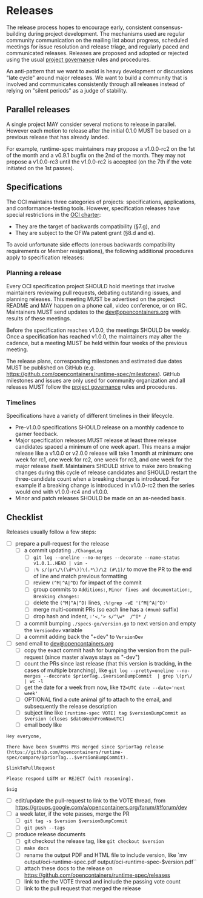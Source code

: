 # Releases

The release process hopes to encourage early, consistent consensus-building during project development.
The mechanisms used are regular community communication on the mailing list about progress, scheduled meetings for issue resolution and release triage, and regularly paced and communicated releases.
Releases are proposed and adopted or rejected using the usual [project governance](GOVERNANCE.md) rules and procedures.

An anti-pattern that we want to avoid is heavy development or discussions "late cycle" around major releases.
We want to build a community that is involved and communicates consistently through all releases instead of relying on "silent periods" as a judge of stability.

## Parallel releases

A single project MAY consider several motions to release in parallel.
However each motion to release after the initial 0.1.0 MUST be based on a previous release that has already landed.

For example, runtime-spec maintainers may propose a v1.0.0-rc2 on the 1st of the month and a v0.9.1 bugfix on the 2nd of the month.
They may not propose a v1.0.0-rc3 until the v1.0.0-rc2 is accepted (on the 7th if the vote initiated on the 1st passes).

## Specifications

The OCI maintains three categories of projects: specifications, applications, and conformance-testing tools.
However, specification releases have special restrictions in the [OCI charter][charter]:

* They are the target of backwards compatibility (§7.g), and
* They are subject to the OFWa patent grant (§8.d and e).

To avoid unfortunate side effects (onerous backwards compatibility requirements or Member resignations), the following additional procedures apply to specification releases:

### Planning a release

Every OCI specification project SHOULD hold meetings that involve maintainers reviewing pull requests, debating outstanding issues, and planning releases.
This meeting MUST be advertised on the project README and MAY happen on a phone call, video conference, or on IRC.
Maintainers MUST send updates to the dev@opencontainers.org with results of these meetings.

Before the specification reaches v1.0.0, the meetings SHOULD be weekly.
Once a specification has reached v1.0.0, the maintainers may alter the cadence, but a meeting MUST be held within four weeks of the previous meeting.

The release plans, corresponding milestones and estimated due dates MUST be published on GitHub (e.g. https://github.com/opencontainers/runtime-spec/milestones).
GitHub milestones and issues are only used for community organization and all releases MUST follow the [project governance](GOVERNANCE.md) rules and procedures.

### Timelines

Specifications have a variety of different timelines in their lifecycle.

* Pre-v1.0.0 specifications SHOULD release on a monthly cadence to garner feedback.
* Major specification releases MUST release at least three release candidates spaced a minimum of one week apart.
    This means a major release like a v1.0.0 or v2.0.0 release will take 1 month at minimum: one week for rc1, one week for rc2, one week for rc3, and one week for the major release itself.
    Maintainers SHOULD strive to make zero breaking changes during this cycle of release candidates and SHOULD restart the three-candidate count when a breaking change is introduced.
    For example if a breaking change is introduced in v1.0.0-rc2 then the series would end with v1.0.0-rc4 and v1.0.0.
* Minor and patch releases SHOULD be made on an as-needed basis.

[charter]: https://github.com/opencontainers/tob/blob/main/CHARTER.md

## Checklist

Releases usually follow a few steps:

* [ ] prepare a pull-request for the release
  * [ ] a commit updating `./ChangeLog`
    * [ ] `git log --oneline --no-merges --decorate --name-status v1.0.1..HEAD | vim -`
    * [ ] `:% s/(pr\/\(\d*\))\(.*\)/\2 (#\1)/` to move the PR to the end of line and match previous formatting
    * [ ] review `(^M|^A|^D)` for impact of the commit
    * [ ] group commits to `Additions:`, `Minor fixes and documentation:`, `Breaking changes:`
    * [ ] delete the `(^M|^A|^D)` lines, `:%!grep -vE '(^M|^A|^D)'`
    * [ ] merge multi-commit PRs (so each line has a `(#num)` suffix)
    * [ ] drop hash and indent, `:'<,'> s/^\w*  /^I* /`
  * [ ] a commit bumping `./specs-go/version.go` to next version and empty the `VersionDev` variable
  * [ ] a commit adding back the "+dev" to `VersionDev`
* [ ] send email to dev@opencontainers.org
  * [ ] copy the exact commit hash for bumping the version from the pull-request (since master always stays as "-dev")
  * [ ] count the PRs since last release (that this version is tracking, in the cases of multiple branching), like `git log --pretty=oneline --no-merges --decorate $priorTag..$versionBumpCommit  | grep \(pr\/ | wc -l`
  * [ ] get the date for a week from now, like `TZ=UTC date --date='next week'`
  * [ ] OPTIONAL find a cute animal gif to attach to the email, and subsequently the release description
  * [ ] subject line like `[runtime-spec VOTE] tag $versionBumpCommit as $version (closes $dateWeekFromNowUTC)`
  * [ ] email body like
```
Hey everyone,

There have been $numPRs PRs merged since $priorTag release (https://github.com/opencontainers/runtime-spec/compare/$priorTag...$versionBumpCommit).

$linkToPullRequest

Please respond LGTM or REJECT (with reasoning).

$sig
```
* [ ] edit/update the pull-request to link to the VOTE thread, from https://groups.google.com/a/opencontainers.org/forum/#!forum/dev
* [ ] a week later, if the vote passes, merge the PR
  * [ ] `git tag -s $version $versionBumpCommit`
  * [ ] `git push --tags`
* [ ] produce release documents
  * [ ] git checkout the release tag, like `git checkout $version`
  * [ ] `make docs`
  * [ ] rename the output PDF and HTML file to include version, like `mv output/oci-runtime-spec.pdf output/oci-runtime-spec-$version.pdf``
  * [ ] attach these docs to the release on https://github.com/opencontainers/runtime-spec/releases
  * [ ] link to the the VOTE thread and include the passing vote count
  * [ ] link to the pull request that merged the release
